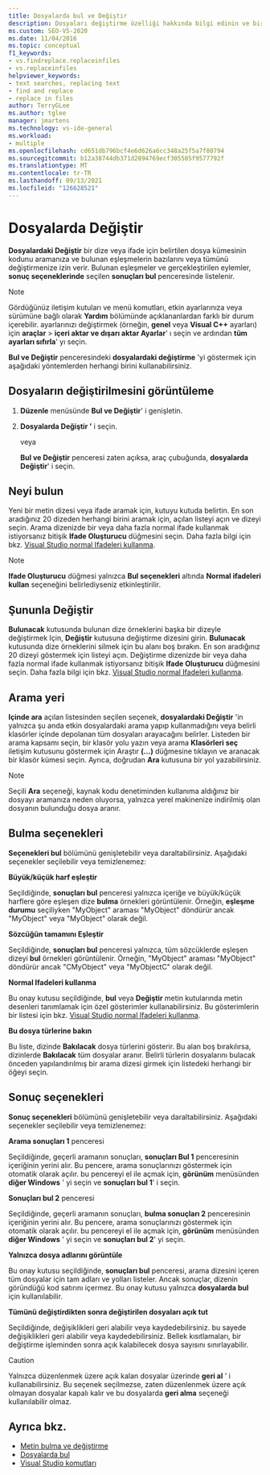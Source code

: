 ```yaml
---
title: Dosyalarda bul ve Değiştir
description: Dosyaları değiştirme özelliği hakkında bilgi edinin ve bir dize veya ifade için belirtilen dosya kümesinin kodunu aramanıza ve bulunan eşleşmelerin bazılarını veya tümünü değiştirmenize nasıl izin verdiğini öğrenin.
ms.custom: SEO-VS-2020
ms.date: 11/04/2016
ms.topic: conceptual
f1_keywords:
- vs.findreplace.replaceinfiles
- vs.replaceinfiles
helpviewer_keywords:
- text searches, replacing text
- find and replace
- replace in files
author: TerryGLee
ms.author: tglee
manager: jmartens
ms.technology: vs-ide-general
ms.workload:
- multiple
ms.openlocfilehash: cd651db796bcf4e6d626a6cc348a25f5a7f80794
ms.sourcegitcommit: b12a38744db371d2894769ecf305585f9577792f
ms.translationtype: MT
ms.contentlocale: tr-TR
ms.lasthandoff: 09/13/2021
ms.locfileid: "126628521"
---
```

# <a name="replace-in-files"></a>Dosyalarda Değiştir

**Dosyalardaki Değiştir** bir dize veya ifade için belirtilen dosya kümesinin kodunu aramanıza ve bulunan eşleşmelerin bazılarını veya tümünü değiştirmenize izin verir. Bulunan eşleşmeler ve gerçekleştirilen eylemler, **sonuç seçeneklerinde** seçilen **sonuçları bul** penceresinde listelenir.

> [!NOTE]
> Gördüğünüz iletişim kutuları ve menü komutları, etkin ayarlarınıza veya sürümüne bağlı olarak **Yardım** bölümünde açıklananlardan farklı bir durum içerebilir. ayarlarınızı değiştirmek (örneğin, **genel** veya **Visual C++** ayarları) için **araçlar**  >  **içeri aktar ve dışarı aktar Ayarlar**' ı seçin ve ardından **tüm ayarları sıfırla**' yı seçin.

**Bul ve Değiştir** penceresindeki **dosyalardaki değiştirme** 'yi göstermek için aşağıdaki yöntemlerden herhangi birini kullanabilirsiniz.

## <a name="to-display-replace-in-files"></a>Dosyaların değiştirilmesini görüntüleme

1. **Düzenle** menüsünde **Bul ve Değiştir**' i genişletin.

2. **Dosyalarda Değiştir '** i seçin.

   veya

   **Bul ve Değiştir** penceresi zaten açıksa, araç çubuğunda, **dosyalarda Değiştir**' i seçin.

## <a name="find-what"></a>Neyi bulun

Yeni bir metin dizesi veya ifade aramak için, kutuyu kutuda belirtin. En son aradığınız 20 dizeden herhangi birini aramak için, açılan listeyi açın ve dizeyi seçin. Arama dizenizde bir veya daha fazla normal ifade kullanmak istiyorsanız bitişik **Ifade Oluşturucu** düğmesini seçin. Daha fazla bilgi için bkz. [Visual Studio normal Ifadeleri kullanma](../ide/using-regular-expressions-in-visual-studio.md).

> [!NOTE]
> **Ifade Oluşturucu** düğmesi yalnızca **Bul seçenekleri** altında **Normal ifadeleri kullan** seçeneğini belirlediyseniz etkinleştirilir.

## <a name="replace-with"></a>Şununla Değiştir

**Bulunacak** kutusunda bulunan dize örneklerini başka bir dizeyle değiştirmek Için, **Değiştir** kutusuna değiştirme dizesini girin. **Bulunacak** kutusunda dize örneklerini silmek için bu alanı boş bırakın. En son aradığınız 20 dizeyi göstermek için listeyi açın. Değiştirme dizenizde bir veya daha fazla normal ifade kullanmak istiyorsanız bitişik **Ifade Oluşturucu** düğmesini seçin. Daha fazla bilgi için bkz. [Visual Studio normal Ifadeleri kullanma](../ide/using-regular-expressions-in-visual-studio.md).

## <a name="look-in"></a>Arama yeri

**Içinde ara** açılan listesinden seçilen seçenek, **dosyalardaki Değiştir** 'in yalnızca şu anda etkin dosyalardaki arama yapıp kullanmadığını veya belirli klasörler içinde depolanan tüm dosyaları arayacağını belirler. Listeden bir arama kapsamı seçin, bir klasör yolu yazın veya arama **Klasörleri seç** iletişim kutusunu göstermek için Araştır **(...)** düğmesine tıklayın ve aranacak bir klasör kümesi seçin. Ayrıca, doğrudan **Ara** kutusuna bir yol yazabilirsiniz.

> [!NOTE]
> Seçili **Ara** seçeneği, kaynak kodu denetiminden kullanıma aldığınız bir dosyayı aramanıza neden oluyorsa, yalnızca yerel makinenize indirilmiş olan dosyanın bulunduğu dosya aranır.

## <a name="find-options"></a>Bulma seçenekleri

**Seçenekleri bul** bölümünü genişletebilir veya daraltabilirsiniz. Aşağıdaki seçenekler seçilebilir veya temizlenemez:

**Büyük/küçük harf eşleştir**

Seçildiğinde, **sonuçları bul** penceresi yalnızca içeriğe ve büyük/küçük harflere göre eşleşen dize **bulma** örnekleri görüntülenir. Örneğin, **eşleşme durumu** seçiliyken "MyObject" araması "MyObject" döndürür ancak "MyObject" veya "MyObject" olarak değil.

**Sözcüğün tamamını Eşleştir**

Seçildiğinde, **sonuçları bul** penceresi yalnızca, tüm sözcüklerde eşleşen dizeyi **bul** örnekleri görüntülenir. Örneğin, "MyObject" araması "MyObject" döndürür ancak "CMyObject" veya "MyObjectC" olarak değil.

**Normal Ifadeleri kullanma**

Bu onay kutusu seçildiğinde, **bul** veya **Değiştir** metin kutularında metin desenleri tanımlamak için özel gösterimler kullanabilirsiniz. Bu gösterimlerin bir listesi için bkz. [Visual Studio normal Ifadeleri kullanma](../ide/using-regular-expressions-in-visual-studio.md).

**Bu dosya türlerine bakın**

Bu liste, dizinde **Bakılacak** dosya türlerini gösterir. Bu alan boş bırakılırsa, dizinlerde **Bakılacak** tüm dosyalar aranır. Belirli türlerin dosyalarını bulacak önceden yapılandırılmış bir arama dizesi girmek için listedeki herhangi bir öğeyi seçin.

## <a name="result-options"></a>Sonuç seçenekleri

**Sonuç seçenekleri** bölümünü genişletebilir veya daraltabilirsiniz. Aşağıdaki seçenekler seçilebilir veya temizlenemez:

**Arama sonuçları 1** penceresi

Seçildiğinde, geçerli aramanın sonuçları, **sonuçları Bul 1** penceresinin içeriğinin yerini alır. Bu pencere, arama sonuçlarınızı göstermek için otomatik olarak açılır. bu pencereyi el ile açmak için, **görünüm** menüsünden **diğer Windows** ' yi seçin ve **sonuçları bul 1**' i seçin.

**Sonuçları bul 2** penceresi

Seçildiğinde, geçerli aramanın sonuçları, **bulma sonuçları 2** penceresinin içeriğinin yerini alır. Bu pencere, arama sonuçlarınızı göstermek için otomatik olarak açılır. bu pencereyi el ile açmak için, **görünüm** menüsünden **diğer Windows** ' yi seçin ve **sonuçları bul 2**' yi seçin.

**Yalnızca dosya adlarını görüntüle**

Bu onay kutusu seçildiğinde, **sonuçları bul** penceresi, arama dizesini içeren tüm dosyalar için tam adları ve yolları listeler. Ancak sonuçlar, dizenin göründüğü kod satırını içermez. Bu onay kutusu yalnızca **dosyalarda bul** için kullanılabilir.

**Tümünü değiştirdikten sonra değiştirilen dosyaları açık tut**

Seçildiğinde, değişiklikleri geri alabilir veya kaydedebilirsiniz. bu sayede değişiklikleri geri alabilir veya kaydedebilirsiniz. Bellek kısıtlamaları, bir değiştirme işleminden sonra açık kalabilecek dosya sayısını sınırlayabilir.

> [!CAUTION]
> Yalnızca düzenlenmek üzere açık kalan dosyalar üzerinde **geri al** ' i kullanabilirsiniz. Bu seçenek seçilmezse, zaten düzenlenmek üzere açık olmayan dosyalar kapalı kalır ve bu dosyalarda **geri alma** seçeneği kullanılabilir olmaz.

## <a name="see-also"></a>Ayrıca bkz.

- [Metin bulma ve değiştirme](../ide/finding-and-replacing-text.md)
- [Dosyalarda bul](../ide/find-in-files.md)
- [Visual Studio komutları](../ide/reference/visual-studio-commands.md)
